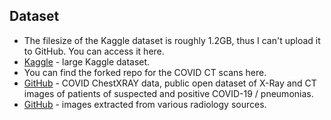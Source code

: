 ## Dataset
* The filesize of the Kaggle dataset is roughly 1.2GB, thus I can't upload it to GitHub. You can access it here.
* [Kaggle](https://www.kaggle.com/paultimothymooney/chest-xray-pneumonia) - large Kaggle dataset.
* You can find the forked repo for the COVID CT scans here.
* [GitHub](https://github.com/peiriant/covid-chestxray-dataset) - COVID ChestXRAY data, public open dataset of X-Ray and CT images of patients of suspected and positive COVID-19 / pneumonias.
* [GitHub](https://github.com/peiriant/COVID19) - images extracted from various radiology sources.

